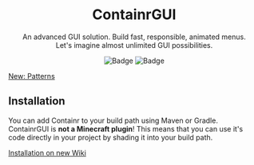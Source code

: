 <div align="center">
<!-- Image -->

# ContainrGUI
An advanced GUI solution. Build fast, responsible, animated menus.<br>Let's imagine almost unlimited GUI possibilities.<br>

![Badge](https://img.shields.io/jitpack/version/com.github.ZorTik/ContainrGUI?style=for-the-badge) ![Badge](https://img.shields.io/github/license/ZorTik/ContainrGUI?style=for-the-badge)
</div>

[New: Patterns](https://github.com/ZorTik/ContainrGUI/blob/master/src/main/java/me/zort/containr/examples/PatternExample.java)

## Installation
You can add Containr to your build path using Maven or Gradle. ContainrGUI is **not a Minecraft plugin**! This means that you can use it's code directly in your project by shading it into your build path.

<a href="https://github.com/ZorTik/ContainrGUI/wiki/Installation">Installation on new Wiki</a>
